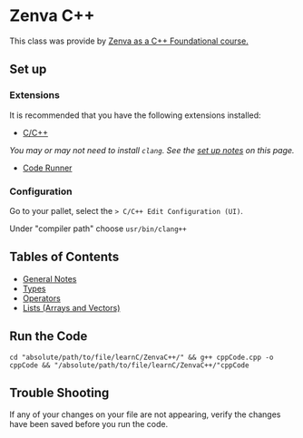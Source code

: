 # Zenva C++

This class was provide by [Zenva as a C++ Foundational course.](https://academy.zenva.com/course/c-foundations/)

## Set up

### Extensions 

It is recommended that you have the following extensions installed: 

- [C/C++](https://marketplace.visualstudio.com/items?itemName=ms-vscode.cpptools)

*You may or may not need to install `clang`. See the [set up notes](https://code.visualstudio.com/docs/cpp/config-clang-mac) on this page.*

- [Code Runner](https://marketplace.visualstudio.com/items?itemName=formulahendry.code-runner)

### Configuration 

Go to your pallet, select the `> C/C++ Edit Configuration (UI)`. 

Under "compiler path" choose `usr/bin/clang++`

## Tables of Contents

 - [General Notes](./Notes.md)
 - [Types](./types/README.md)
 - [Operators](./operators/README.md)
 - [Lists (Arrays and Vectors)](./lists/README.md)

## Run the Code

`cd "absolute/path/to/file/learnC/ZenvaC++/" && g++ cppCode.cpp -o cppCode && "/absolute/path/to/file/learnC/ZenvaC++/"cppCode`

## Trouble Shooting 

If any of your changes on your file are not appearing, verify the changes have been saved before you run the code.
